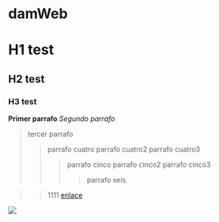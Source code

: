 # damWeb
# H1 test
## H2 test
### H3 test
**Primer parrafo**
_Segundo parrafo_
> tercer parrafo
>> parrafo cuatro
>> parrafo cuatro2
>> parrafo cuatro3
>>> parrafo cinco
>>> parrafo cinco2
>>> parrafo cinco3
>>>> parrafo seis

>> 1111
> [enlace](https://translate.google.es/?hl=es&sl=auto&tl=ru&op=translate)

![](/media/home/6nvesprada/Descargas/sunflower.jpg)